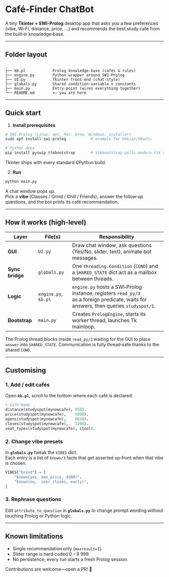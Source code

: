 # Café‑Finder ChatBot  
A tiny **Tkinter + SWI‑Prolog** desktop app that asks you a few
preferences (vibe, Wi‑Fi, distance, price, …) and recommends the best
study café from the built‑in knowledge‑base.

---

## Folder layout

```
.
├── kb.pl            Prolog knowledge‑base (cafés & rules)
├── engine.py        Python wrapper around SWI‑Prolog
├── UI.py            Tkinter front‑end (chat‑style)
├── globals.py       Shared condition‑variable + constants
├── main.py          Entry‑point (wires everything together)
└── README.md        <— you are here
```

---

## Quick start

1. **Install prerequisites**

```bash
# SWI‑Prolog (Linux: apt, Mac: brew, Windows: installer)
sudo apt install swi-prolog           # example for Debian/Ubuntu

# Python deps
pip install pyswip ttkbootstrap       # ttkbootstrap pulls modern ttk styles
```

Tkinter ships with every standard CPython build.

2. **Run**

```bash
python main.py
```

A chat window pops up.  
Pick a **vibe** (Classes / Grind / Chill / Friends), answer the follow‑up
questions, and the bot prints its café recommendation.

---

## How it works (high‑level)

| Layer | File(s) | Responsibility |
|-------|---------|----------------|
| **GUI** | `UI.py` | Draw chat window, ask questions (Yes/No, slider, text), animate bot messages. |
| **Sync bridge** | `globals.py` | One `threading.Condition` (`COND`) and a `SHARED_STATE` dict act as a mailbox between threads. |
| **Logic** | `engine.py`, `kb.pl` | `engine.py` hosts a SWI‑Prolog instance, registers `read_py/3`<br>as a foreign predicate, waits for answers, then queries `studyspot/1`. |
| **Bootstrap** | `main.py` | Creates `PrologEngine`, starts its worker thread, launches Tk mainloop. |

The Prolog thread blocks inside `read_py/3` waiting for the GUI to place
`answer` into `SHARED_STATE`.  Communication is fully thread‑safe thanks
to the shared `COND`.

---

## Customising

### 1. Add / edit cafés  
Open **`kb.pl`**, scroll to the bottom where each café is declared:

```prolog
% Café‑Name
distance(studyspot(mynewcafe), 850).
price(studyspot(mynewcafe),    5000).
opens(studyspot(mynewcafe),    0830).
closes(studyspot(mynewcafe),   2200).
seat_types(studyspot(mynewcafe), stool).
```

### 2. Change vibe presets  
In **`globals.py`** tweak the `VIBES` dict.  
Each entry is a list of `known/3` facts that get asserted up‑front when
that vibe is chosen.

```python
VIBES["Grind"] = [
    "known(yes, max_price, 4500)",
    "known(no,  user_closes, early)",
]
```

### 3. Rephrase questions  
Edit `attribute_to_question` in **`globals.py`** to change prompt
wording without touching Prolog or Python logic.

---

## Known limitations

* Single recommendation only (`maxresult=1`).
* Slider range is hard‑coded 0 – 9 999.
* No persistence; every run starts a fresh Prolog session.

Contributions are welcome—open a PR! 🎉